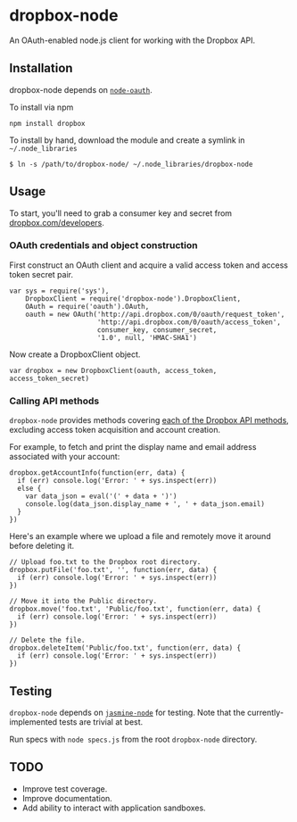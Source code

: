 # dropbox-node

An OAuth-enabled node.js client for working with the Dropbox API.

## Installation

dropbox-node depends on [`node-oauth`](http://github.com/ciaranj/node-oauth).

To install via npm

    npm install dropbox

To install by hand, download the module and create a symlink in `~/.node_libraries`

    $ ln -s /path/to/dropbox-node/ ~/.node_libraries/dropbox-node

## Usage

To start, you'll need to grab a consumer key and secret from [dropbox.com/developers](https://dropbox.com/developers).

### OAuth credentials and object construction

First construct an OAuth client and acquire a valid access token and access token secret pair.

    var sys = require('sys'),
        DropboxClient = require('dropbox-node').DropboxClient,
        OAuth = require('oauth').OAuth,
        oauth = new OAuth('http://api.dropbox.com/0/oauth/request_token',
                          'http://api.dropbox.com/0/oauth/access_token',
                          consumer_key, consumer_secret,
                          '1.0', null, 'HMAC-SHA1')

Now create a DropboxClient object.

    var dropbox = new DropboxClient(oauth, access_token, access_token_secret)

### Calling API methods

`dropbox-node` provides methods covering [each of the Dropbox API methods](https://www.dropbox.com/developers/docs), excluding access token acquisition and account creation. 

For example, to fetch and print the display name and email address associated with your account:

    dropbox.getAccountInfo(function(err, data) {
      if (err) console.log('Error: ' + sys.inspect(err))
      else {
        var data_json = eval('(' + data + ')')
        console.log(data_json.display_name + ', ' + data_json.email)
      }
    })

Here's an example where we upload a file and remotely move it around before deleting it.

    // Upload foo.txt to the Dropbox root directory.
    dropbox.putFile('foo.txt', '', function(err, data) {
      if (err) console.log('Error: ' + sys.inspect(err))
    })
    
    // Move it into the Public directory.
    dropbox.move('foo.txt', 'Public/foo.txt', function(err, data) {
      if (err) console.log('Error: ' + sys.inspect(err))
    })
    
    // Delete the file.
    dropbox.deleteItem('Public/foo.txt', function(err, data) {
      if (err) console.log('Error: ' + sys.inspect(err))
    })

## Testing

`dropbox-node` depends on [`jasmine-node`](http://github.com/mhevery/jasmine-node) for testing. Note that the currently-implemented tests are trivial at best.

Run specs with `node specs.js` from the root `dropbox-node` directory.

## TODO
* Improve test coverage.
* Improve documentation.
* Add ability to interact with application sandboxes.
